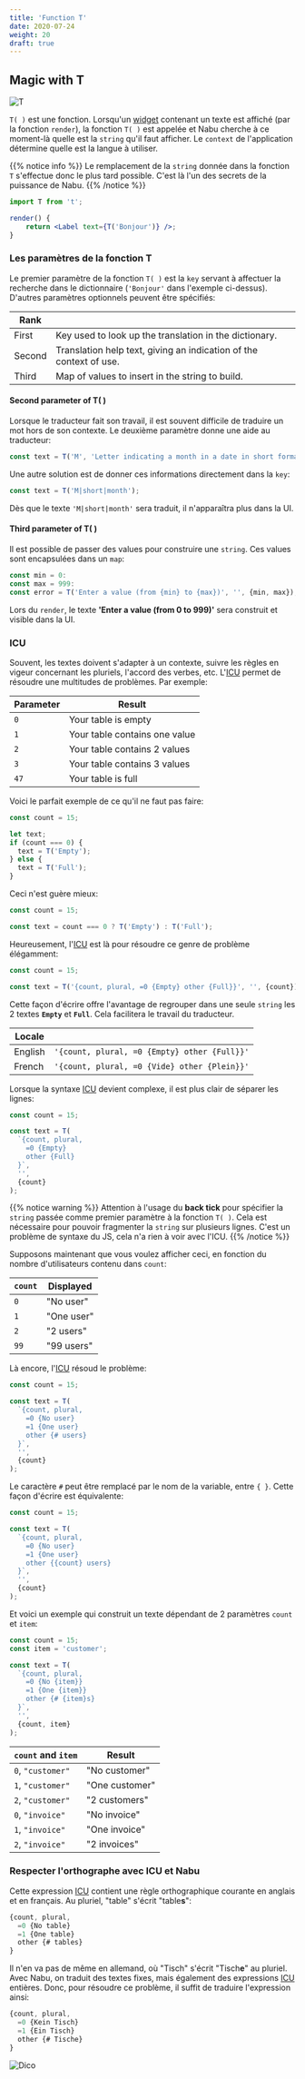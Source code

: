 ```yaml
---
title: 'Function T'
date: 2020-07-24
weight: 20
draft: true
---
```


## Magic with T

![T](/img/nabu.t.png)

`T( )` est une fonction. Lorsqu'un [widget](/goblins/gadgets) contenant un texte
est affiché (par la fonction `render`), la fonction `T( )` est appelée et Nabu
cherche à ce moment-là quelle est la `string` qu'il faut afficher. Le `context`
de l'application détermine quelle est la langue à utiliser.

{{% notice info %}} Le remplacement de la `string` donnée dans la fonction `T`
s'effectue donc le plus tard possible. C'est là l'un des secrets de la puissance
de Nabu. {{% /notice %}}

```jsx
import T from 't';

render() {
    return <Label text={T('Bonjour')} />;
}
```

### Les paramètres de la fonction T

Le premier paramètre de la fonction `T( )` est la `key` servant à affectuer la
recherche dans le dictionnaire (`'Bonjour'` dans l'exemple ci-dessus). D'autres
paramètres optionnels peuvent être spécifiés:

| Rank   |                                                                    |
| ------ | ------------------------------------------------------------------ |
| First  | Key used to look up the translation in the dictionary.             |
| Second | Translation help text, giving an indication of the context of use. |
| Third  | Map of values to insert in the string to build.                    |

#### Second parameter of T( )

Lorsque le traducteur fait son travail, il est souvent difficile de traduire un
mot hors de son contexte. Le deuxième paramètre donne une aide au traducteur:

```jsx
const text = T('M', 'Letter indicating a month in a date in short format');
```

Une autre solution est de donner ces informations directement dans la `key`:

```jsx
const text = T('M|short|month');
```

Dès que le texte `'M|short|month'` sera traduit, il n'apparaîtra plus dans la
UI.

#### Third parameter of T( )

Il est possible de passer des values pour construire une `string`. Ces values
sont encapsulées dans un `map`:

```jsx
const min = 0:
const max = 999:
const error = T('Enter a value (from {min} to {max})', '', {min, max});

```

Lors du `render`, le texte **'Enter a value (from 0 to 999)'** sera construit et
visible dans la UI.

### ICU

Souvent, les textes doivent s'adapter à un contexte, suivre les règles en vigeur
concernant les pluriels, l'accord des verbes, etc. L'[ICU][1] permet de résoudre
une multitudes de problèmes. Par exemple:

| Parameter | Result                        |
| --------- | ----------------------------- |
| `0`       | Your table is empty           |
| `1`       | Your table contains one value |
| `2`       | Your table contains 2 values  |
| `3`       | Your table contains 3 values  |
| `47`      | Your table is full            |

Voici le parfait exemple de ce qu'il ne faut pas faire:

```jsx
const count = 15;

let text;
if (count === 0) {
  text = T('Empty');
} else {
  text = T('Full');
}
```

Ceci n'est guère mieux:

```jsx
const count = 15;

const text = count === 0 ? T('Empty') : T('Full');
```

Heureusement, l'[ICU][1] est là pour résoudre ce genre de problème élégamment:

```jsx
const count = 15;

const text = T('{count, plural, =0 {Empty} other {Full}}', '', {count});
```

Cette façon d'écrire offre l'avantage de regrouper dans une seule `string` les 2
textes **`Empty`** et **`Full`**. Cela facilitera le travail du traducteur.

| Locale  |                                              |
| ------- | -------------------------------------------- |
| English | `'{count, plural, =0 {Empty} other {Full}}'` |
| French  | `'{count, plural, =0 {Vide} other {Plein}}'` |

Lorsque la syntaxe [ICU][1] devient complexe, il est plus clair de séparer les
lignes:

```jsx
const count = 15;

const text = T(
  `{count, plural,
    =0 {Empty}
    other {Full}
  }`,
  '',
  {count}
);
```

{{% notice warning %}} Attention à l'usage du **back tick** pour spécifier la
`string` passée comme premier paramètre à la fonction `T( )`. Cela est
nécessaire pour pouvoir fragmenter la `string` sur plusieurs lignes. C'est un
problème de syntaxe du JS, cela n'a rien à voir avec l'ICU. {{% /notice %}}

Supposons maintenant que vous voulez afficher ceci, en fonction du nombre
d'utilisateurs contenu dans `count`:

| `count` | Displayed  |
| ------- | ---------- |
| `0`     | "No user"  |
| `1`     | "One user" |
| `2`     | "2 users"  |
| `99`    | "99 users" |

Là encore, l'[ICU][1] résoud le problème:

```jsx
const count = 15;

const text = T(
  `{count, plural,
    =0 {No user}
    =1 {One user}
    other {# users}
  }`,
  '',
  {count}
);
```

Le caractère `#` peut être remplacé par le nom de la variable, entre `{ }`.
Cette façon d'écrire est équivalente:

```jsx
const count = 15;

const text = T(
  `{count, plural,
    =0 {No user}
    =1 {One user}
    other {{count} users}
  }`,
  '',
  {count}
);
```

Et voici un exemple qui construit un texte dépendant de 2 paramètres `count` et
`item`:

```jsx
const count = 15;
const item = 'customer';

const text = T(
  `{count, plural,
    =0 {No {item}}
    =1 {One {item}}
    other {# {item}s}
  }`,
  '',
  {count, item}
);
```

| `count` and `item` | Result         |
| ------------------ | -------------- |
| `0`, `"customer"`  | "No customer"  |
| `1`, `"customer"`  | "One customer" |
| `2`, `"customer"`  | "2 customers"  |
| `0`, `"invoice"`   | "No invoice"   |
| `1`, `"invoice"`   | "One invoice"  |
| `2`, `"invoice"`   | "2 invoices"   |

### Respecter l'orthographe avec ICU et Nabu

Cette expression [ICU][1] contient une règle orthographique courante en anglais
et en français. Au pluriel, "table" s'écrit "table**s**":

```jsx
{count, plural,
  =0 {No table}
  =1 {One table}
  other {# tables}
}
```

Il n'en va pas de même en allemand, où "Tisch" s'écrit "Tisch**e**" au pluriel.
Avec Nabu, on traduit des textes fixes, mais également des expressions [ICU][1]
entières. Donc, pour résoudre ce problème, il suffit de traduire l'expression
ainsi:

```jsx
{count, plural,
  =0 {Kein Tisch}
  =1 {Ein Tisch}
  other {# Tische}
}
```

![Dico](/img/nabu.dico.icu.png?width=700px)

[1]: http://userguide.icu-project.org/
